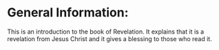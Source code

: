 # General Information:

This is an introduction to the book of Revelation. It explains that it is a revelation from Jesus Christ and it gives a blessing to those who read it.
